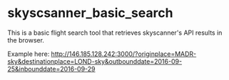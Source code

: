 # skyscsanner_basic_search

This is a basic flight search tool that retrieves skyscanner's API results in the browser.

Example here: http://146.185.128.242:3000/?originplace=MADR-sky&destinationplace=LOND-sky&outbounddate=2016-09-25&inbounddate=2016-09-29
